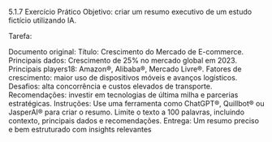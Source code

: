 5.1.7 Exercício Prático
Objetivo: criar um resumo executivo de um estudo fictício utilizando IA.

Tarefa:

Documento original:
Título: Crescimento do Mercado de E-commerce.
Principais dados:
Crescimento de 25% no mercado global em 2023.
Principais players18: Amazon®, Alibaba®, Mercado Livre®.
Fatores de crescimento: maior uso de dispositivos móveis e avanços logísticos.
Desafios: alta concorrência e custos elevados de transporte.
Recomendações: investir em tecnologias de última milha e parcerias estratégicas.
Instruções:
Use uma ferramenta como ChatGPT®, Quillbot® ou JasperAI® para criar o resumo.
Limite o texto a 100 palavras, incluindo contexto, principais dados e recomendações.
Entrega:
Um resumo preciso e bem estruturado com insights relevantes


